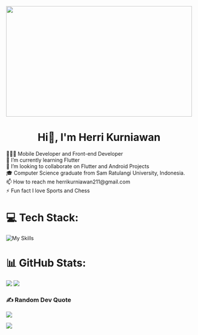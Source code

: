 <img align="center" width=100% height=300 src="https://i.pinimg.com/originals/72/0c/c4/720cc43d757ee638ad5054a05220fafe.gif">
<h1 align="center"> Hi👋, l'm Herri Kurniawan</h1>
👨🏻‍💻 Mobile Developer and Front-end Developer<br> 
🌱 I’m currently learning Flutter<br>
👯 I’m looking to collaborate on Flutter and Android Projects<br>
🎓 Computer Science graduate from Sam Ratulangi University, Indonesia.<br> 
📫 How to reach me herrikurniawan211@gmail.com<br>
⚡ Fun fact I love Sports and Chess

# 💻 Tech Stack:
![My Skills](https://skillicons.dev/icons?i=dart,flutter,kotlin,javascript,react,mysql,postman,linux,vscode,androidstudio,tailwind,vite)

# 📊 GitHub Stats:
![](https://github-readme-stats.vercel.app/api?username=herrikurniawann&theme=neon&hide_border=false&include_all_commits=false&count_private=false) 
![](https://github-readme-stats.vercel.app/api/top-langs/?username=herrikurniawann&theme=neon&hide_border=false&include_all_commits=false&count_private=false&layout=compact)

### ✍️ Random Dev Quote
![](https://quotes-github-readme.vercel.app/api?type=horizontal&theme=radical)

[![](https://visitcount.itsvg.in/api?id=herrikurniawann&icon=0&color=0)](https://visitcount.itsvg.in)

<!-- Proudly created with GPRM ( https://gprm.itsvg.in ) -->
